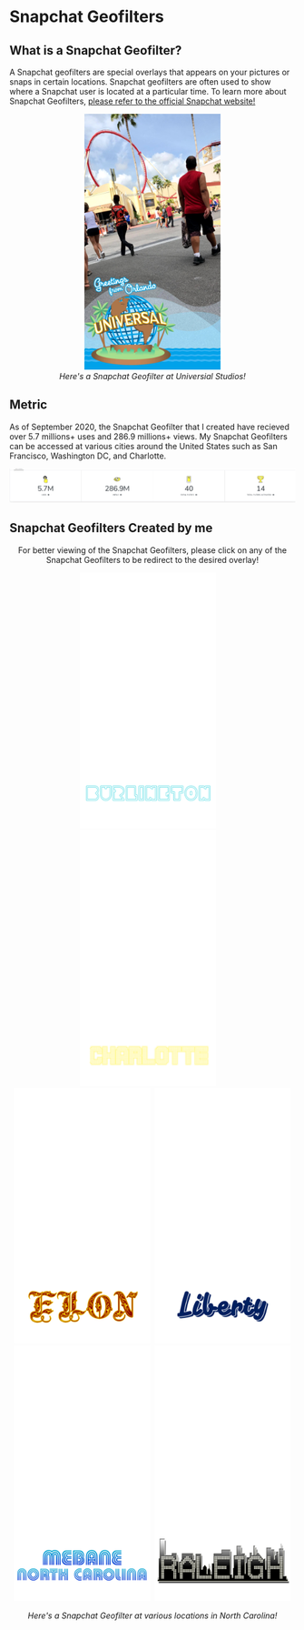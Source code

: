# Snapchat Geofilters

## What is a Snapchat Geofilter? 
A Snapchat geofilters are special overlays that appears on your pictures or snaps in certain locations. Snapchat geofilters are often used to show where a Snapchat user is located at a particular time. To learn more about Snapchat Geofilters, [please refer to the official Snapchat website!](https://www.snapchat.com/create) 

<p align="center">
  <img width="240" height="450" src="https://github.com/MathewChanda/Snapchat-Geofilters/blob/master/Snapchat%20Geofilter/UniversialStudio.jpg">
   <br>
  <em> Here's a Snapchat Geofilter at Universial Studios! </em>
</p>

## Metric 
As of September 2020, the Snapchat Geofilter that I created have recieved over 5.7 millions+ uses and 286.9 millions+ views. My Snapchat Geofilters can be accessed at various cities around the United States such as San Francisco, Washington DC, and Charlotte. 

![Metrics of my Snapchat Geofilter](https://github.com/MathewChanda/Snapchat-Geofilters/blob/master/Snapchat%20Geofilter/Metrics.png)

## Snapchat Geofilters Created by me 
<p align="center">
  For better viewing of the Snapchat Geofilters, please click on any of the Snapchat Geofilters to be redirect to the desired overlay! 
</p>
<p align="center">
    <kbd>
      <img src="https://github.com/MathewChanda/Snapchat-Geofilters/blob/master/Snapchat%20Geofilter/Burlington.png" width="240" height="450">&nbsp;&nbsp;
      <img src="https://github.com/MathewChanda/Snapchat-Geofilters/blob/master/Snapchat%20Geofilter/Charlotte.png" width="240" height="450">&nbsp;&nbsp;
      <img src="https://github.com/MathewChanda/Snapchat-Geofilters/blob/master/Snapchat%20Geofilter/Elon.png" width="240" height="450">
      <img src="https://github.com/MathewChanda/Snapchat-Geofilters/blob/master/Snapchat%20Geofilter/Liberty.png" width="240" height="450">
      <img src="https://github.com/MathewChanda/Snapchat-Geofilters/blob/master/Snapchat%20Geofilter/Mebane.png" width="240" height="450">
      <img src="https://github.com/MathewChanda/Snapchat-Geofilters/blob/master/Snapchat%20Geofilter/Raleigh.png" width="240" height="450">
    <kbd>
</p>
<p align="center">
  <em> Here's a Snapchat Geofilter at various locations in North Carolina! </em>
</p>
